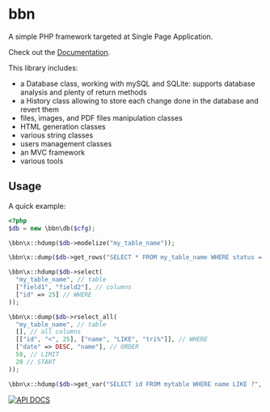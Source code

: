 bbn
===

A simple PHP framework targeted at Single Page Application.

Check out the [Documentation](http://doc.babna.com).

This library includes:

* a Database class, working with mySQL and SQLite: supports database analysis and plenty of return methods
* a History class allowing to store each change done in the database and revert them
* files, images, and PDF files manipulation classes
* HTML generation classes
* various string classes
* users management classes
* an MVC framework
* various tools

Usage
-----

A quick example:

```php
<?php
$db = new \bbn\db($cfg);

\bbn\x::hdump($db->modelize("my_table_name"));

\bbn\x::dump($db->get_rows("SELECT * FROM my_table_name WHERE status = ?", $var));

\bbn\x::hdump($db->select(
  "my_table_name", // table
  ["field1", "field2"], // columns
  ["id" => 25] // WHERE
));

\bbn\x::dump($db->rselect_all(
  "my_table_name", // table
  [], // all columns
  [["id", "<", 25], ["name", "LIKE", "tri%"]], // WHERE
  ["date" => DESC, "name"], // ORDER
  50, // LIMIT
  20 // START 
));

\bbn\x::hdump($db->get_var("SELECT id FROM mytable WHERE name LIKE ?", "tri%"));
```


[![API DOCS](http://apigenerator.org/badge.png)](http://nabab.github.io/bbn/)

